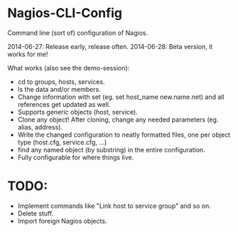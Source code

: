 Nagios-CLI-Config
=================

Command line (sort of) configuration of Nagios.

2014-06-27: Release early, release often.
2014-06-28: Beta version, it works for me!

What works (also see the demo-session):

- cd to groups, hosts, services.
- ls the data and/or members.
- Change information with set (eg. set host_name new.name.net) and all references get updated as well.
- Supports generic objects (host, service).
- Clone any object! After cloning, change any needed parameters (eg. alias, address).
- Write the changed configuration to neatly formatted files, one per object type (host.cfg, service.cfg, ...)
- find any named object (by substring) in the entire configuration. 
- Fully configurable for where things live.

TODO:
=====

- Implement commands like "Link host to service group" and so on.
- Delete stuff.
- Import foreign Nagios objects.